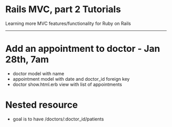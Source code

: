 # Rails MVC, part 2 Tutorials

Learning more MVC features/functionality for Ruby on Rails

---

# Add an appointment to doctor - Jan 28th, 7am

  - doctor model with name
  - appointment model with date and doctor_id foreign key
  - doctor show.html.erb view with list of appointments

# Nested resource

  - goal is to have /doctors/:doctor_id/patients